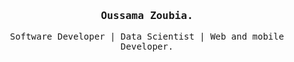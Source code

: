 <h3 align='center'><samp><strong>Oussama Zoubia.</strong></samp></h3> 
<p align='center'> <samp>Software Developer | Data Scientist  | Web and mobile Developer.</samp></p>
<br><br>

